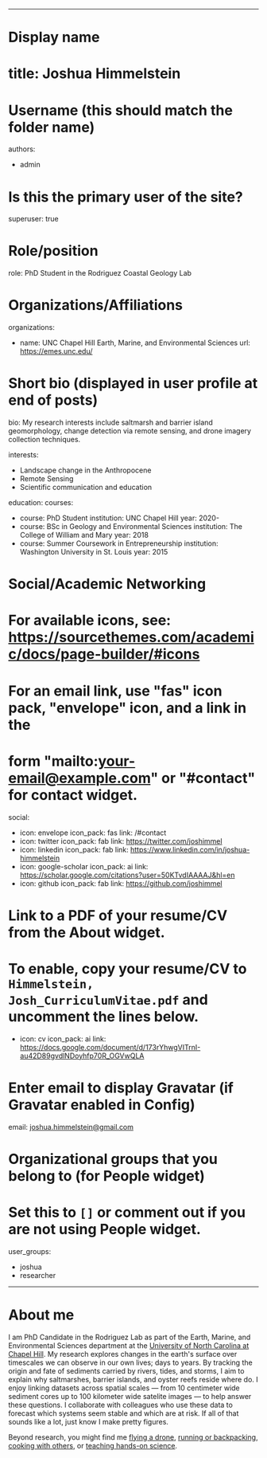 
---
# Display name
# title: Joshua Himmelstein

# Username (this should match the folder name)
authors:
- admin

# Is this the primary user of the site?
superuser: true

# Role/position
role: PhD Student in the Rodriguez Coastal Geology Lab

# Organizations/Affiliations
organizations:
- name: UNC Chapel Hill Earth, Marine, and Environmental Sciences
  url: https://emes.unc.edu/

# Short bio (displayed in user profile at end of posts)
bio: My research interests include saltmarsh and barrier island geomorphology, change detection via remote sensing, and drone imagery collection techniques.

interests:
- Landscape change in the Anthropocene
- Remote Sensing 
- Scientific communication and education


education:
  courses:
  - course: PhD Student
    institution: UNC Chapel Hill
    year: 2020-
  - course: BSc in Geology and Environmental Sciences
    institution: The College of William and Mary
    year: 2018
  - course: Summer Coursework in Entrepreneurship
    institution: Washington University in St. Louis
    year: 2015

# Social/Academic Networking
# For available icons, see: https://sourcethemes.com/academic/docs/page-builder/#icons
#   For an email link, use "fas" icon pack, "envelope" icon, and a link in the
#   form "mailto:your-email@example.com" or "#contact" for contact widget.
social:
- icon: envelope
  icon_pack: fas
  link: /#contact
- icon: twitter
  icon_pack: fab
  link: https://twitter.com/joshimmel
- icon: linkedin
  icon_pack: fab
  link: https://www.linkedin.com/in/joshua-himmelstein
- icon: google-scholar
  icon_pack: ai
  link: https://scholar.google.com/citations?user=50KTvdIAAAAJ&hl=en
- icon: github
  icon_pack: fab
  link: https://github.com/joshimmel
# Link to a PDF of your resume/CV from the About widget.
# To enable, copy your resume/CV to `Himmelstein, Josh_CurriculumVitae.pdf` and uncomment the lines below.
- icon: cv
  icon_pack: ai
  link: https://docs.google.com/document/d/173rYhwgVITrnI-au42D89gvdlNDoyhfp70R_OGVwQLA
  
# Enter email to display Gravatar (if Gravatar enabled in Config)
email: joshua.himmelstein@gmail.com

# Organizational groups that you belong to (for People widget)
#   Set this to `[]` or comment out if you are not using People widget.
user_groups:
- joshua
- researcher

---

# About me
I am PhD Candidate in the Rodriguez Lab as part of the Earth, Marine, and Environmental Sciences department at the [University of North Carolina at Chapel Hill](https://www.unc.edu/). My research explores changes in the earth's surface over timescales we can observe in our own lives; days to years. By tracking the origin and fate of sediments carried by rivers, tides, and storms, I aim to explain why saltmarshes, barrier islands, and oyster reefs reside where do. I enjoy linking datasets across spatial scales — from 10 centimeter wide sediment cores up to 100 kilometer wide satelite images — to help answer these questions. I collaborate with colleagues who use these data to forecast which systems seem stable and which are at risk. If all of that sounds like a lot, just know I make pretty figures.

Beyond research, you might find me [flying a drone](https://beaufortdronephotography.com/), [running or backpacking](https://www.strava.com/athletes/49210500), [cooking with others](https://photos.app.goo.gl/NVNG1qLAGS6ktRUz7), or [teaching hands-on science](https://sixthdegreenorth.wordpress.com/).
